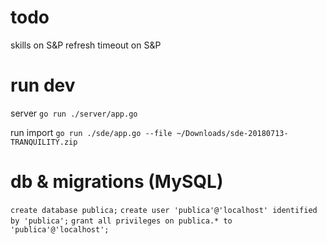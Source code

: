 # todo
skills on S&P
refresh timeout on S&P



# run dev
server
`go run ./server/app.go`

run import
`go run ./sde/app.go --file ~/Downloads/sde-20180713-TRANQUILITY.zip`

# db & migrations (MySQL)
`create database publica;`
`create user 'publica'@'localhost' identified by 'publica';`
`grant all privileges on publica.* to 'publica'@'localhost';`

